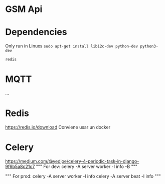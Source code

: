 # GSM Api

# Dependencies
Only run in Linuxs
`sudo apt-get install libi2c-dev python-dev python3-dev`

`redis`

# MQTT
...

# Redis
https://redis.io/download
Conviene usar un docker

# Celery
https://medium.com/@yedjoe/celery-4-periodic-task-in-django-9f6b5a8c21c7
"""
For dev: celery -A server worker -l info -B
"""

"""
For prod: 
celery -A server worker -l info
celery -A server beat -l info
"""